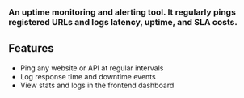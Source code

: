 ###  An uptime monitoring and alerting tool. It regularly pings registered URLs and logs latency, uptime, and SLA costs.

## Features
- Ping any website or API at regular intervals
- Log response time and downtime events
- View stats and logs in the frontend dashboard

